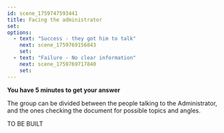 ```yaml
---
id: scene_1759747593441
title: Facing the administrator
set:
options:
  - text: "Success - they got him to talk"
    next: scene_1759769156843
    set:
  - text: "Failure - No clear information"
    next: scene_1759769717840
    set:
---
```


**You have 5 minutes to get your answer**

The group can be divided between the people talking to the Administrator, and the ones checking the document for possible topics and angles. 

TO BE BUILT

